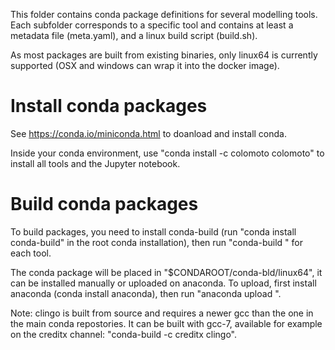 This folder contains conda package definitions for several modelling tools. Each subfolder corresponds to a specific tool
and contains at least a metadata file (meta.yaml), and a linux build script (build.sh).

As most packages are built from existing binaries, only linux64 is currently supported (OSX and windows can wrap it into the docker image).

Install conda packages
======================


See https://conda.io/miniconda.html to doanload and install conda.

Inside your conda environment, use "conda install -c colomoto colomoto" to install all tools and the Jupyter notebook.


Build conda packages
====================

To build packages, you need to install conda-build (run "conda install conda-build" in the root conda installation),
then run "conda-build <package>" for each tool.

The conda package will be placed in "$CONDAROOT/conda-bld/linux64", it can be installed manually or uploaded on anaconda.
To upload, first install anaconda (conda install anaconda), then run "anaconda upload <package file>".

Note: clingo is built from source and requires a newer gcc than the one in the main conda repostories. It can be built with
gcc-7, available for example on the creditx channel: "conda-build -c creditx clingo".


